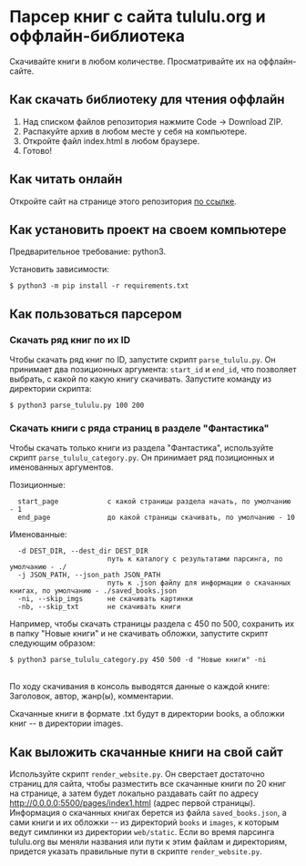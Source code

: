 # Парсер книг с сайта tululu.org и оффлайн-библиотека

Скачивайте книги в любом количестве. Просматривайте их на оффлайн-сайте.

## Как скачать библиотеку для чтения оффлайн
1. Над списком файлов репозитория нажмите Code -> Download ZIP.
2. Распакуйте архив в любом месте у себя на компьютере. 
3. Откройте файл index.html в любом браузере. 
4. Готово!

## Как читать онлайн
Откройте сайт на странице этого репозитория [по ссылке](https://mavel-x.github.io/library_parsing).

## Как установить проект на своем компьютере

Предварительное требование: python3.

Установить зависимости: 
```console
$ python3 -m pip install -r requirements.txt
```

## Как пользоваться парсером

### Скачать ряд книг по их ID

Чтобы скачать ряд книг по ID, запустите скрипт `parse_tululu.py`. Он принимает два позиционных аргумента: `start_id` и `end_id`,
что позволяет выбрать, с какой по какую книгу скачивать.
Запустите команду из директории скрипта:

```console
$ python3 parse_tululu.py 100 200
```

### Скачать книги с ряда страниц в разделе "Фантастика"

Чтобы скачать только книги из раздела "Фантастика", используйте скрипт `parse_tululu_category.py`.
Он принимает ряд позиционных и именованных аргументов.

Позиционные:
```
  start_page            с какой страницы раздела начать, по умолчанию - 1
  end_page              до какой страницы скачивать, по умолчанию - 10
```

Именованные:
```
  -d DEST_DIR, --dest_dir DEST_DIR
                        путь к каталогу с результатами парсинга, по умолчанию - ./
  -j JSON_PATH, --json_path JSON_PATH
                        путь к .json файлу для информации о скачанных книгах, по умолчанию - ./saved_books.json
  -ni, --skip_imgs      не скачивать картинки
  -nb, --skip_txt       не скачивать книги
```

Например, чтобы скачать страницы раздела с 450 по 500, сохранить их в папку "Новые книги" и не скачивать
обложки, запустите скрипт следующим образом:
```console
$ python3 parse_tululu_category.py 450 500 -d "Новые книги" -ni
```
<br>
По ходу скачивания в консоль выводятся данные о каждой книге:
Заголовок, автор, жанр(ы), комментарии.

Скачанные книги в формате .txt будут в директории books, а обложки книг --
в директории images.

## Как выложить скачанные книги на свой сайт
Используйте скрипт `render_website.py`. Он сверстает достаточно страниц для сайта,
чтобы разместить все скачанные книги по 20 книг на странице, а затем будет локально
раздавать сайт по адресу http://0.0.0.0:5500/pages/index1.html (адрес первой страницы).
Информация о скачанных книгах берется из файла `saved_books.json`, а сами книги и их обложки --
из директорий `books` и `images`, к которым ведут симлинки из директории `web/static`. 
Если во время парсинга tululu.org вы меняли названия или пути к этим файлам и директориям, 
придется указать правильные пути в скрипте `render_website.py`.

